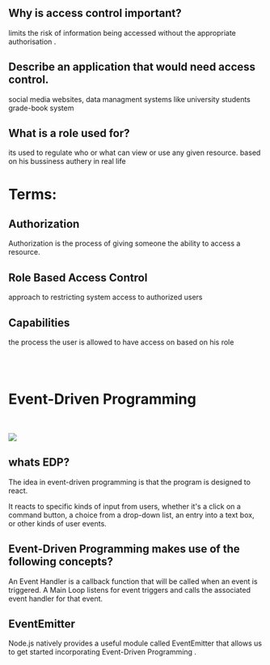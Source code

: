 ## Why is access control important?

limits the risk of information being accessed without the appropriate authorisation .  

## Describe an application that would need access control.

social media websites, data managment systems like university students grade-book system

## What is a role used for?

its used to regulate who or what can view or use any given resource. based on 
his bussiness authery in real life 



# Terms:

## Authorization

Authorization is the process of giving someone the ability to access a resource.

## Role Based Access Control

approach to restricting system access to authorized users 

## Capabilities

the process the user is allowed to have access on based on his role 


<br><br>

# Event-Driven Programming 

<br>

![](https://1.bp.blogspot.com/-jaryJZON2JA/WKVu7cm5t9I/AAAAAAAAARk/E6MG8t5xZBoJygS82GmHHZjE3gKTmcoQQCLcB/s1600/download.png)


## whats EDP?

The idea in event-driven programming is that the program is designed to react.

It reacts to specific kinds of input from users, whether it's a click on a command button, a choice from a drop-down list, an entry into a text box, or other kinds of user events.



## Event-Driven Programming makes use of the following concepts?

An Event Handler is a callback function that will be called when an event is triggered.
A Main Loop listens for event triggers and calls the associated event handler for that event.

## EventEmitter 

Node.js natively provides a useful module called EventEmitter that allows us to get started incorporating Event-Driven Programming .